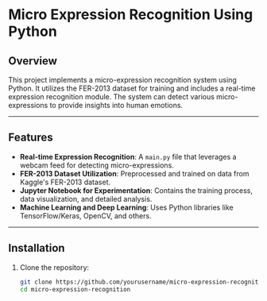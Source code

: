 # Micro Expression Recognition Using Python

## Overview
This project implements a micro-expression recognition system using Python. It utilizes the FER-2013 dataset for training and includes a real-time expression recognition module. The system can detect various micro-expressions to provide insights into human emotions.

---

## Features
- **Real-time Expression Recognition**: A `main.py` file that leverages a webcam feed for detecting micro-expressions.
- **FER-2013 Dataset Utilization**: Preprocessed and trained on data from Kaggle's FER-2013 dataset.
- **Jupyter Notebook for Experimentation**: Contains the training process, data visualization, and detailed analysis.
- **Machine Learning and Deep Learning**: Uses Python libraries like TensorFlow/Keras, OpenCV, and others.

---

## Installation
1. Clone the repository:
   ```bash
   git clone https://github.com/yourusername/micro-expression-recognition.git
   cd micro-expression-recognition

